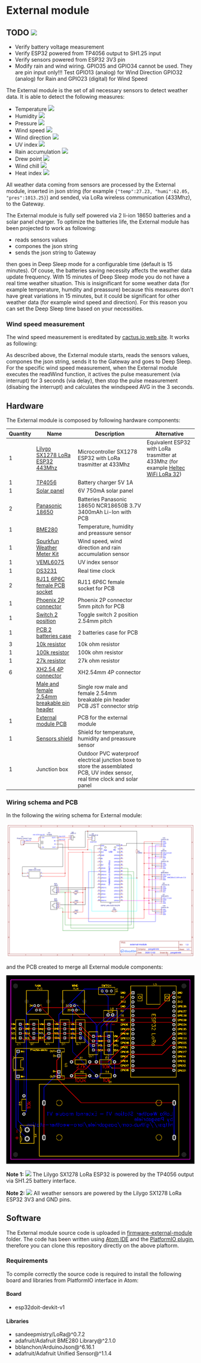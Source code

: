 
# External module

## TODO ![](https://img.shields.io/badge/status-todo-red)

 - Verify battery voltage measurement
 - Verify ESP32 powered from TP4056 output to SH1.25 input
 - Verify sensors powered from ESP32 3V3 pin
 - Modify rain and wind wiring. GPIO35 and GPIO34 cannot be used. They are pin input only!!! Test GPIO13 (analog) for Wind Direction GPIO32 (analog) for Rain and GPIO23 (digital) for Wind Speed

The External module is the set of all necessary sensors to detect weather data. It is able to detect the following measures:
- Temperature ![](https://img.shields.io/badge/status-ok-green)
- Humidity ![](https://img.shields.io/badge/status-ok-green)
- Pressure ![](https://img.shields.io/badge/status-ok-green)
- Wind speed ![](https://img.shields.io/badge/status-toverify-yellow)
- Wind direction ![](https://img.shields.io/badge/status-todo-red)
- UV index ![](https://img.shields.io/badge/status-todo-red)
- Rain accumulation ![](https://img.shields.io/badge/status-todo-red)
- Drew point ![](https://img.shields.io/badge/status-todo-red)
- Wind chill ![](https://img.shields.io/badge/status-todo-red)
- Heat index ![](https://img.shields.io/badge/status-todo-red)

All weather data coming from sensors are processed by the External module, inserted in json string (for example `{"temp":27.23, "humi":62.05, "pres":1013.25}`) and sended, via LoRa wireless communication (433Mhz), to the Gateway.

The External module is fully self powered via 2 li-ion 18650 batteries and a solar panel charger. To optimize the batteries life, the External module has been projected to work as following:

- reads sensors values
- compones the json string
- sends the json string to Gateway

then goes in Deep Sleep mode for a configurable time (default is 15 minutes). Of couse, the batteries saving necessity affects the weather data update frequency. With 15 minutes of Deep Sleep mode you do not have a real time weather situation. This is insignificant for some weather data (for example temperature, humdity and preassure) because this measures don't have great variations in 15 minutes, but it could be significant for other weather data (for example wind speed and direction). For this reason you can set the Deep Sleep time based on your necessities.

### Wind speed measurement
The wind speed measurement is ereditated by [cactus.io web site](http://cactus.io/hookups/weather/anemometer/davis/hookup-arduino-to-davis-anemometer-wind-speed). It works as following:

As described above, the External module starts, reads the sensors values, compones the json string, sends it to the Gateway and goes to Deep Sleep. For the specific wind speed measurement, when the External module executes the readWind function, it actives the pulse measurement (via interrupt) for 3 seconds (via delay), then stop the pulse measurement (disabing the interrupt) and calculates the windspeed AVG in the 3 seconds.

## Hardware
The External module is composed by following hardware components:

|Quantity|Name|Description|Alternative|
|--|--|--|--|
|1|[Lilygo SX1278 LoRa ESP32 443Mhz](http://www.lilygo.cn/prod_view.aspx?TypeId=50003&Id=1133&FId=t3:50003:3)|Microcontroller SX1278 ESP32 with LoRa trasmitter at 433Mhz|Equivalent ESP32 with LoRa trasmitter at 433Mhz (for example  [Heltec WiFi LoRa 32](https://heltec.org/project/wifi-lora-32/))|
|1|[TP4056](https://it.aliexpress.com/item/32986135934.html)|Battery charger 5V 1A||
|1|[Solar panel](https://it.aliexpress.com/item/32877897718.html)|6V 750mA solar panel||
|2|[Panasonic 18650](https://it.aliexpress.com/item/4000484192899.html)|Batteries Panasonic 18650 NCR18650B 3.7V 3400mAh Li-Ion with PCB||
|1|[BME280](https://it.aliexpress.com/item/32849462236.html)|Temperature, humidity and preassure sensor||
|1|[Spurkfun Weather Meter Kit](https://www.sparkfun.com/products/15901)|Wind speed, wind direction and rain accumulation sensor||
|1|[VEML6075](https://it.aliexpress.com/item/32843641073.html)|UV index sensor||
|1|[DS3231](https://it.aliexpress.com/item/32925920564.html)|Real time clock||
|2|[RJ11 6P6C female PCB socket](https://www.aliexpress.com/item/1005001419331726.html)|RJ11 6P6C female socket for PCB||
|1|[Phoenix 2P connector](https://www.aliexpress.com/item/32819689207.html)|Phoenix 2P connector 5mm pitch for PCB||
|1|[Switch 2 position](https://www.aliexpress.com/item/32799198160.html)|Toggle switch 2 position 2.54mm pitch||
|1|[PCB 2 batteries case](https://www.aliexpress.com/item/4001009601436.html)|2 batteries case for PCB||
|3|[10k resistor](https://www.aliexpress.com/item/4000695402017.html)|10k ohm resistor||
|1|[100k resistor](https://www.aliexpress.com/item/4000695402017.html)|100k ohm resistor||
|1|[27k resistor](https://www.aliexpress.com/item/4000695402017.html)|27k ohm resistor||
|6|[XH2.54 4P connector](https://www.aliexpress.com/item/32959016223.html)|XH2.54mm 4P connector ||
||[Male and female 2.54mm breakable pin header](https://www.aliexpress.com/item/32724478308.html)|Single row male and female 2.54mm breakable pin header PCB JST connector strip||
|1|[External module PCB](https://github.com/pasgabriele/lora-weather-station/tree/main/External%20module/pcb-external-module)|PCB for the external module||
|1|[Sensors shield](https://www.aliexpress.com/item/32969306380.html)|Shield for temperature, humidity and preassure sensor||
|1|Junction box|Outdoor PVC waterproof electrical junction boxe to store the assemblated PCB, UV index sensor, real time clock and solar panel||



### Wiring schema and PCB
In the following the wiring schema for External module:

![external module schema](https://github.com/pasgabriele/lora-weather-station/blob/main/External%20module/external-module.svg)

and the PCB created to merge all External module components:

![external module pcb](https://github.com/pasgabriele/lora-weather-station/blob/main/External%20module/pcb-external-module/pcb-external-module-v1.svg)

**Note 1:** ![](https://img.shields.io/badge/status-toverify-yellow) The Lilygo SX1278 LoRa ESP32 is powered by the TP4056 output via SH1.25 battery interface.

**Note 2:** ![](https://img.shields.io/badge/status-toverify-yellow) All weather sensors are powered by the Lilygo SX1278 LoRa ESP32 3V3 and GND pins.

## Software
The External module source code is uploaded in [firmware-external-module](https://github.com/pasgabriele/lora-weather-station/tree/main/External%20module/firmware-external-module) folder.
The code has been written using [Atom IDE](https://atom.io/) and the [PlatformIO plugin](https://platformio.org/), therefore you can clone this repository directly on the above plaftorm.

### Requirements
To compile correctly the source code is required to install the following board and libraries from PlatformIO interface in Atom:

 #### Board
 - esp32doit-devkit-v1

 #### Libraries
 - sandeepmistry/LoRa@^0.7.2
 - adafruit/Adafruit BME280 Library@^2.1.0
 - bblanchon/ArduinoJson@^6.16.1
 - adafruit/Adafruit Unified Sensor@^1.1.4
